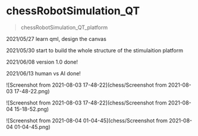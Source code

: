 # chessRobotSimulation_QT

> chessRobotSimulation_QT_platform

2021/05/27 learn qml, design the canvas

2021/05/30 start to build the whole structure of the stimulaition platform

2021/06/08 version 1.0 done!

2021/06/13 human vs AI done!

![Screenshot from 2021-08-03 17-48-22](chess/Screenshot from 2021-08-03 17-48-22.png)

![Screenshot from 2021-08-03 17-48-22](chess/Screenshot from 2021-08-04 15-18-52.png)

![Screenshot from 2021-08-04 01-04-45](chess/Screenshot from 2021-08-04 01-04-45.png)
